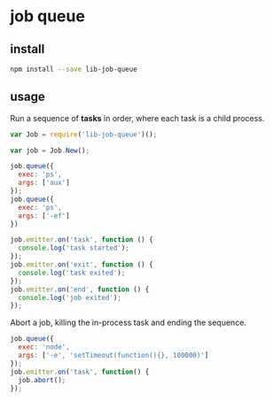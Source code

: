 # job queue

## install

```bash
npm install --save lib-job-queue
```

## usage

Run a sequence of **tasks** in order,
where each task is a child process.

```javascript
var Job = require('lib-job-queue')();

var job = Job.New();

job.queue({
  exec: 'ps',
  args: ['aux']
});
job.queue({
  exec: 'ps',
  args: ['-ef']
})

job.emitter.on('task', function () {
  console.log('task started');
});
job.emitter.on('exit', function () {
  console.log('task exited');
});
job.emitter.on('end', function () {
  console.log('job exited');
});
```

Abort a job, killing the in-process task and ending the sequence.

```javascript
job.queue({
  exec: 'node',
  args: ['-e', 'setTimeout(function(){}, 100000)']
});
job.emitter.on('task', function() {
  job.abort();
});
```
